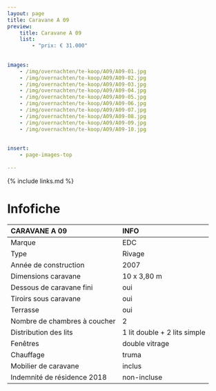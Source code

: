 ```yaml
---
layout: page
title: Caravane A 09
preview: 
    title: Caravane A 09
    list:
        - "prix: € 31.000"
        
        
images:
    - /img/overnachten/te-koop/A09/A09-01.jpg
    - /img/overnachten/te-koop/A09/A09-02.jpg
    - /img/overnachten/te-koop/A09/A09-03.jpg
    - /img/overnachten/te-koop/A09/A09-04.jpg
    - /img/overnachten/te-koop/A09/A09-05.jpg
    - /img/overnachten/te-koop/A09/A09-06.jpg
    - /img/overnachten/te-koop/A09/A09-07.jpg
    - /img/overnachten/te-koop/A09/A09-08.jpg
    - /img/overnachten/te-koop/A09/A09-09.jpg
    - /img/overnachten/te-koop/A09/A09-10.jpg
    
    
insert:
    - page-images-top
    
---
```


{% include links.md %}



# Infofiche 

CARAVANE A 09               | INFO        | 
:---------------------------|:------------|
Marque                      |EDC  
Type                        |Rivage
Année de construction       |2007
Dimensions caravane         |10 x 3,80 m
Dessous de caravane fini    |oui
Tiroirs sous caravane       |oui
Terrasse                    |oui
Nombre de chambres à coucher|2
Distribution des lits       |1 lit double + 2 lits simple
Fenêtres                    |double vitrage
Chauffage                   |truma
Mobilier de caravane        |inclus
Indemnité de résidence 2018 |non-incluse